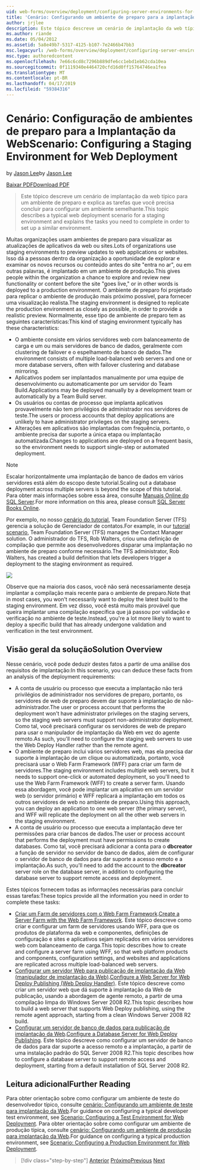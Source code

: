 ```yaml
---
uid: web-forms/overview/deployment/configuring-server-environments-for-web-deployment/scenario-configuring-a-staging-environment-for-web-deployment
title: 'Cenário: Configurando um ambiente de preparo para a implantação da Web | Microsoft Docs'
author: jrjlee
description: Este tópico descreve um cenário de implantação da web típico para um ambiente de preparo e explica as tarefas que você precisa concluir para configurar um env semelhante...
ms.author: riande
ms.date: 05/04/2012
ms.assetid: 5a8e49b7-5317-4125-b107-7e2466b47bb3
msc.legacyurl: /web-forms/overview/deployment/configuring-server-environments-for-web-deployment/scenario-configuring-a-staging-environment-for-web-deployment
msc.type: authoredcontent
ms.openlocfilehash: 7e66c6cd8c7296b889dfe6cc1ebd1eb62cda10ea
ms.sourcegitcommit: 0f1119340e4464720cfd16d0ff15764746ea1fea
ms.translationtype: MT
ms.contentlocale: pt-BR
ms.lasthandoff: 04/17/2019
ms.locfileid: "59384316"
---
```

# <a name="scenario-configuring-a-staging-environment-for-web-deployment"></a><span data-ttu-id="260e1-103">Cenário: Configuração de ambientes de preparo para a Implantação da Web</span><span class="sxs-lookup"><span data-stu-id="260e1-103">Scenario: Configuring a Staging Environment for Web Deployment</span></span>

<span data-ttu-id="260e1-104">by [Jason Lee](https://github.com/jrjlee)</span><span class="sxs-lookup"><span data-stu-id="260e1-104">by [Jason Lee](https://github.com/jrjlee)</span></span>

[<span data-ttu-id="260e1-105">Baixar PDF</span><span class="sxs-lookup"><span data-stu-id="260e1-105">Download PDF</span></span>](https://msdnshared.blob.core.windows.net/media/MSDNBlogsFS/prod.evol.blogs.msdn.com/CommunityServer.Blogs.Components.WeblogFiles/00/00/00/63/56/8130.DeployingWebAppsInEnterpriseScenarios.pdf)

> <span data-ttu-id="260e1-106">Este tópico descreve um cenário de implantação da web típico para um ambiente de preparo e explica as tarefas que você precisa concluir para configurar um ambiente semelhante.</span><span class="sxs-lookup"><span data-stu-id="260e1-106">This topic describes a typical web deployment scenario for a staging environment and explains the tasks you need to complete in order to set up a similar environment.</span></span>


<span data-ttu-id="260e1-107">Muitas organizações usam ambientes de preparo para visualizar as atualizações de aplicativos da web ou sites.</span><span class="sxs-lookup"><span data-stu-id="260e1-107">Lots of organizations use staging environments to preview updates to web applications or websites.</span></span> <span data-ttu-id="260e1-108">Isso dá a pessoas dentro da organização a oportunidade de explorar e examinar os novos recursos ou conteúdo antes do site "entra no ar", ou em outras palavras, é implantado em um ambiente de produção.</span><span class="sxs-lookup"><span data-stu-id="260e1-108">This gives people within the organization a chance to explore and review new functionality or content before the site "goes live," or in other words is deployed to a production environment.</span></span> <span data-ttu-id="260e1-109">O ambiente de preparo foi projetado para replicar o ambiente de produção mais próximo possível, para fornecer uma visualização realista.</span><span class="sxs-lookup"><span data-stu-id="260e1-109">The staging environment is designed to replicate the production environment as closely as possible, in order to provide a realistic preview.</span></span> <span data-ttu-id="260e1-110">Normalmente, esse tipo de ambiente de preparo tem as seguintes características:</span><span class="sxs-lookup"><span data-stu-id="260e1-110">This kind of staging environment typically has these characteristics:</span></span>

- <span data-ttu-id="260e1-111">O ambiente consiste em vários servidores web com balanceamento de carga e um ou mais servidores de banco de dados, geralmente com clustering de failover e o espelhamento de banco de dados.</span><span class="sxs-lookup"><span data-stu-id="260e1-111">The environment consists of multiple load-balanced web servers and one or more database servers, often with failover clustering and database mirroring.</span></span>
- <span data-ttu-id="260e1-112">Aplicativos podem ser implantados manualmente por uma equipe de desenvolvimento ou automaticamente por um servidor do Team Build.</span><span class="sxs-lookup"><span data-stu-id="260e1-112">Applications may be deployed manually by a development team or automatically by a Team Build server.</span></span>
- <span data-ttu-id="260e1-113">Os usuários ou contas de processo que implanta aplicativos provavelmente não tem privilégios de administrador nos servidores de teste.</span><span class="sxs-lookup"><span data-stu-id="260e1-113">The users or process accounts that deploy applications are unlikely to have administrator privileges on the staging servers.</span></span>
- <span data-ttu-id="260e1-114">Alterações em aplicativos são implantadas com frequência, portanto, o ambiente precisa dar suporte a única etapa ou implantação automatizada.</span><span class="sxs-lookup"><span data-stu-id="260e1-114">Changes to applications are deployed on a frequent basis, so the environment needs to support single-step or automated deployment.</span></span>

> [!NOTE]
> <span data-ttu-id="260e1-115">Escalar horizontalmente uma implantação de banco de dados em vários servidores está além do escopo deste tutorial.</span><span class="sxs-lookup"><span data-stu-id="260e1-115">Scaling out a database deployment across multiple servers is beyond the scope of this tutorial.</span></span> <span data-ttu-id="260e1-116">Para obter mais informações sobre essa área, consulte [Manuais Online do SQL Server](https://technet.microsoft.com/library/ms130214.aspx).</span><span class="sxs-lookup"><span data-stu-id="260e1-116">For more information on this area, please consult [SQL Server Books Online](https://technet.microsoft.com/library/ms130214.aspx).</span></span>


<span data-ttu-id="260e1-117">Por exemplo, no nosso [cenário do tutorial](../deploying-web-applications-in-enterprise-scenarios/enterprise-web-deployment-scenario-overview.md), Team Foundation Server (TFS) gerencia a solução de Gerenciador de contatos.</span><span class="sxs-lookup"><span data-stu-id="260e1-117">For example, in our [tutorial scenario](../deploying-web-applications-in-enterprise-scenarios/enterprise-web-deployment-scenario-overview.md), Team Foundation Server (TFS) manages the Contact Manager solution.</span></span> <span data-ttu-id="260e1-118">O administrador do TFS, Rob Walters, criou uma definição de compilação que permite aos desenvolvedores disparar uma implantação no ambiente de preparo conforme necessário.</span><span class="sxs-lookup"><span data-stu-id="260e1-118">The TFS administrator, Rob Walters, has created a build definition that lets developers trigger a deployment to the staging environment as required.</span></span>

![](scenario-configuring-a-staging-environment-for-web-deployment/_static/image1.png)

<span data-ttu-id="260e1-119">Observe que na maioria dos casos, você não será necessariamente deseja implantar a compilação mais recente para o ambiente de preparo.</span><span class="sxs-lookup"><span data-stu-id="260e1-119">Note that in most cases, you won't necessarily want to deploy the latest build to the staging environment.</span></span> <span data-ttu-id="260e1-120">Em vez disso, você está muito mais provável que queira implantar uma compilação específica que já passou por validação e verificação no ambiente de teste.</span><span class="sxs-lookup"><span data-stu-id="260e1-120">Instead, you're a lot more likely to want to deploy a specific build that has already undergone validation and verification in the test environment.</span></span>

## <a name="solution-overview"></a><span data-ttu-id="260e1-121">Visão geral da solução</span><span class="sxs-lookup"><span data-stu-id="260e1-121">Solution Overview</span></span>

<span data-ttu-id="260e1-122">Nesse cenário, você pode deduzir destes fatos a partir de uma análise dos requisitos de implantação:</span><span class="sxs-lookup"><span data-stu-id="260e1-122">In this scenario, you can deduce these facts from an analysis of the deployment requirements:</span></span>

- <span data-ttu-id="260e1-123">A conta de usuário ou processo que executa a implantação não terá privilégios de administrador nos servidores de preparo, portanto, os servidores de web de preparo devem dar suporte à implantação de não-administrador.</span><span class="sxs-lookup"><span data-stu-id="260e1-123">The user or process account that performs the deployment won't have administrator privileges on the staging servers, so the staging web servers must support non-administrator deployment.</span></span> <span data-ttu-id="260e1-124">Como tal, você precisará configurar os servidores de web de preparo para usar o manipulador de implantação da Web em vez do agente remoto.</span><span class="sxs-lookup"><span data-stu-id="260e1-124">As such, you'll need to configure the staging web servers to use the Web Deploy Handler rather than the remote agent.</span></span>
- <span data-ttu-id="260e1-125">O ambiente de preparo inclui vários servidores web, mas ela precisa dar suporte à implantação de um clique ou automatizada, portanto, você precisará usar o Web Farm Framework (WFF) para criar um farm de servidores.</span><span class="sxs-lookup"><span data-stu-id="260e1-125">The staging environment includes multiple web servers, but it needs to support one-click or automated deployment, so you'll need to use the Web Farm Framework (WFF) to create a server farm.</span></span> <span data-ttu-id="260e1-126">Usando essa abordagem, você pode implantar um aplicativo em um servidor web (o servidor primário) e WFF replicará a implantação em todos os outros servidores de web no ambiente de preparo.</span><span class="sxs-lookup"><span data-stu-id="260e1-126">Using this approach, you can deploy an application to one web server (the primary server), and WFF will replicate the deployment on all the other web servers in the staging environment.</span></span>
- <span data-ttu-id="260e1-127">A conta de usuário ou processo que executa a implantação deve ter permissões para criar bancos de dados.</span><span class="sxs-lookup"><span data-stu-id="260e1-127">The user or process account that performs the deployment must have permissions to create databases.</span></span> <span data-ttu-id="260e1-128">Como tal, você precisará adicionar a conta para o **dbcreator** a função de servidor no servidor de banco de dados, além de configurar o servidor de banco de dados para dar suporte a acesso remoto e a implantação.</span><span class="sxs-lookup"><span data-stu-id="260e1-128">As such, you'll need to add the account to the **dbcreator** server role on the database server, in addition to configuring the database server to support remote access and deployment.</span></span>

<span data-ttu-id="260e1-129">Estes tópicos fornecem todas as informações necessárias para concluir essas tarefas:</span><span class="sxs-lookup"><span data-stu-id="260e1-129">These topics provide all the information you need in order to complete these tasks:</span></span>

- <span data-ttu-id="260e1-130">[Criar um Farm de servidores com o Web Farm Framework](creating-a-server-farm-with-the-web-farm-framework.md).</span><span class="sxs-lookup"><span data-stu-id="260e1-130">[Create a Server Farm with the Web Farm Framework](creating-a-server-farm-with-the-web-farm-framework.md).</span></span> <span data-ttu-id="260e1-131">Este tópico descreve como criar e configurar um farm de servidores usando WFF, para que os produtos de plataforma da web e componentes, definições de configuração e sites e aplicativos sejam replicados em vários servidores web com balanceamento de carga.</span><span class="sxs-lookup"><span data-stu-id="260e1-131">This topic describes how to create and configure a server farm using WFF, so that web platform products and components, configuration settings, and websites and applications are replicated across multiple load-balanced web servers.</span></span>
- <span data-ttu-id="260e1-132">[Configurar um servidor Web para publicação de implantação da Web (manipulador de implantação da Web)](configuring-a-web-server-for-web-deploy-publishing-web-deploy-handler.md).</span><span class="sxs-lookup"><span data-stu-id="260e1-132">[Configure a Web Server for Web Deploy Publishing (Web Deploy Handler)](configuring-a-web-server-for-web-deploy-publishing-web-deploy-handler.md).</span></span> <span data-ttu-id="260e1-133">Este tópico descreve como criar um servidor web que dá suporte à implantação da Web de publicação, usando a abordagem de agente remoto, a partir de uma compilação limpa do Windows Server 2008 R2.</span><span class="sxs-lookup"><span data-stu-id="260e1-133">This topic describes how to build a web server that supports Web Deploy publishing, using the remote agent approach, starting from a clean Windows Server 2008 R2 build.</span></span>
- <span data-ttu-id="260e1-134">[Configurar um servidor de banco de dados para publicação de implantação da Web](configuring-a-database-server-for-web-deploy-publishing.md).</span><span class="sxs-lookup"><span data-stu-id="260e1-134">[Configure a Database Server for Web Deploy Publishing](configuring-a-database-server-for-web-deploy-publishing.md).</span></span> <span data-ttu-id="260e1-135">Este tópico descreve como configurar um servidor de banco de dados para dar suporte a acesso remoto e a implantação, a partir de uma instalação padrão do SQL Server 2008 R2.</span><span class="sxs-lookup"><span data-stu-id="260e1-135">This topic describes how to configure a database server to support remote access and deployment, starting from a default installation of SQL Server 2008 R2.</span></span>

## <a name="further-reading"></a><span data-ttu-id="260e1-136">Leitura adicional</span><span class="sxs-lookup"><span data-stu-id="260e1-136">Further Reading</span></span>

<span data-ttu-id="260e1-137">Para obter orientação sobre como configurar um ambiente de teste do desenvolvedor típico, consulte [cenário: Configurando um ambiente de teste para implantação da Web](scenario-configuring-a-test-environment-for-web-deployment.md).</span><span class="sxs-lookup"><span data-stu-id="260e1-137">For guidance on configuring a typical developer test environment, see [Scenario: Configuring a Test Environment for Web Deployment](scenario-configuring-a-test-environment-for-web-deployment.md).</span></span> <span data-ttu-id="260e1-138">Para obter orientação sobre como configurar um ambiente de produção típica, consulte [cenário: Configurando um ambiente de produção para implantação da Web](scenario-configuring-a-production-environment-for-web-deployment.md).</span><span class="sxs-lookup"><span data-stu-id="260e1-138">For guidance on configuring a typical production environment, see [Scenario: Configuring a Production Environment for Web Deployment](scenario-configuring-a-production-environment-for-web-deployment.md).</span></span>

> [!div class="step-by-step"]
> <span data-ttu-id="260e1-139">[Anterior](scenario-configuring-a-test-environment-for-web-deployment.md)
> [Próximo](scenario-configuring-a-production-environment-for-web-deployment.md)</span><span class="sxs-lookup"><span data-stu-id="260e1-139">[Previous](scenario-configuring-a-test-environment-for-web-deployment.md)
[Next](scenario-configuring-a-production-environment-for-web-deployment.md)</span></span>
